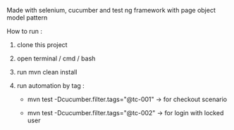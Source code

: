 Made with selenium, cucumber and test ng framework with page object model pattern

How to run : 

1. clone this project
2. open terminal / cmd / bash 
3. run mvn clean install 
4. run automation by tag : 

   -  mvn test -Dcucumber.filter.tags="@tc-001" -> for checkout scenario

   -  mvn test -Dcucumber.filter.tags="@tc-002" -> for login with locked user
